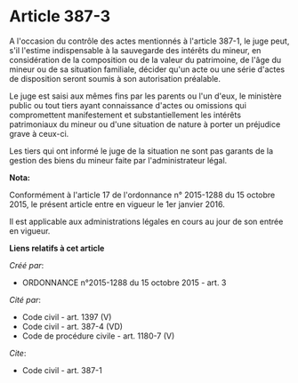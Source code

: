 # Article 387-3

A l'occasion du contrôle des actes mentionnés à l'article 387-1, le juge peut, s'il l'estime indispensable à la sauvegarde
des intérêts du mineur, en considération de la composition ou de la valeur du patrimoine, de l'âge du mineur ou de sa
situation familiale, décider qu'un acte ou une série d'actes de disposition seront soumis à son autorisation préalable.

Le juge est saisi aux mêmes fins par les parents ou l'un d'eux, le ministère public ou tout tiers ayant connaissance d'actes
ou omissions qui compromettent manifestement et substantiellement les intérêts patrimoniaux du mineur ou d'une situation de
nature à porter un préjudice grave à ceux-ci.

Les tiers qui ont informé le juge de la situation ne sont pas garants de la gestion des biens du mineur faite par
l'administrateur légal.

**Nota:**

Conformément à l'article 17 de l'ordonnance n° 2015-1288 du 15 octobre 2015, le présent article entre en vigueur le 1er
janvier 2016.

Il est applicable aux administrations légales en cours au jour de son entrée en vigueur.

**Liens relatifs à cet article**

_Créé par_:

  - ORDONNANCE n°2015-1288 du 15 octobre 2015 - art. 3

_Cité par_:

  - Code civil - art. 1397 (V)
  - Code civil - art. 387-4 (VD)
  - Code de procédure civile - art. 1180-7 (V)

_Cite_:

  - Code civil - art. 387-1

